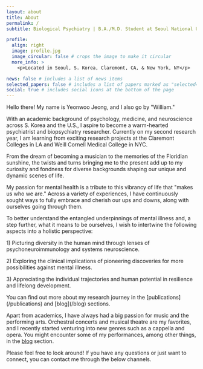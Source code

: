 ```yaml
---
layout: about
title: About
permalink: /
subtitle: Biological Psychiatry | B.A./M.D. Student at Seoul National Univ. #<a href=''></a>. 

profile:
  align: right
  image: profile.jpg
  image_circular: false # crops the image to make it circular
  more_info: >
    <p>Located in Seoul, S. Korea, Claremont, CA, & New York, NY</p>

news: false # includes a list of news items
selected_papers: false # includes a list of papers marked as "selected={true}"
social: true # includes social icons at the bottom of the page
---
```


Hello there! My name is Yeonwoo Jeong, and I also go by "William."

With an academic background of psychology, medicine, and neuroscience across S. Korea and the U.S., I aspire to become a warm-hearted psychiatrist and biopsychiatry researcher. Currently on my second research year, I am learning from exciting research projects at the Claremont Colleges in LA and Weill Cornell Medical College in NYC.

From the dream of becoming a musician to the memories of the Floridian sunshine, the twists and turns bringing me to the present add up to my curiosity and fondness for diverse backgrounds shaping our unique and dynamic scenes of life.

My passion for mental health is a tribute to this vibrancy of life that "makes us who we are." Across a variety of experiences, I have continuously sought ways to fully embrace and cherish our ups and downs, along with ourselves going through them.

To better understand the entangled underpinnings of mental illness and, a step further, what it means to be ourselves, I wish to intertwine the following aspects into a holistic perspective:

<p>1) Picturing diversity in the human mind through lenses of psychoneuroimmunology and systems neuroscience.</p>
<p>2) Exploring the clinical implications of pioneering discoveries for more possibilities against mental illness.</p>
<p>3) Appreciating the individual trajectories and human potential in resilience and lifelong development.</p>
You can find out more about my research journey in the [publications](/publications) and [blog](/blog) sections.

Apart from academics, I have always had a big passion for music and the performing arts. Orchestral concerts and musical theatre are my favorites, and I recently started venturing into new genres such as a cappella and opera. You might encounter some of my performances, among other things, in the [blog](/blog) section.

Please feel free to look around! If you have any questions or just want to connect, you can contact me through the below channels.
